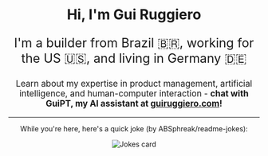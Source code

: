 <h1 align="center">Hi, I'm Gui Ruggiero</h1>

<p align="center" style="font-size: 25px">I'm a builder from Brazil 🇧🇷, working for the US 🇺🇸, and living in Germany 🇩🇪</p>

<p align="center" style="font-size: 17px">Learn about my expertise in product management, artificial intelligence, and human-computer interaction - <b>chat with GuiPT, my AI assistant at <a href="https://guiruggiero.com/?utm_source=github&utm_medium=profile" target="_blank">guiruggiero.com</a>!</b></p>

<hr>

<p align="center">While you're here, here's a quick joke (by ABSphreak/readme-jokes):</p>

<div align="center"><img src="https://readme-jokes.vercel.app/api" alt="Jokes card"/></div>
